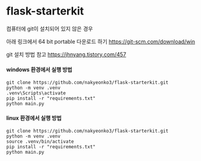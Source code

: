 # flask-starterkit

컴퓨터에 git이 설치되어 있지 않은 경우

아래 링크에서 64 bit portable 다운로드 하기
https://git-scm.com/download/win

git 설치 방법 참고
https://jhnyang.tistory.com/457

#### windows 환경에서 실행 방법

```
git clone https://github.com/nakyeonko3/flask-starterkit.git
python -m venv .venv
.venv\Scripts\activate
pip install -r "requirements.txt"
python main.py
```

#### linux 환경에서 실행 방법

```
git clone https://github.com/nakyeonko3/flask-starterkit.git
python -m venv .venv
source .venv/bin/activate
pip install -r "requirements.txt"
python main.py
```
